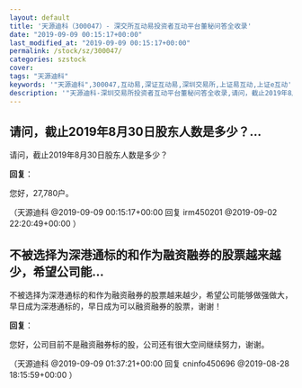 ```yaml
---
layout: default
title: '天源迪科（300047）- 深交所互动易投资者互动平台董秘问答全收录'
date: "2019-09-09 00:15:17+00:00"
last_modified_at: "2019-09-09 00:15:17+00:00"
permalink: /stock/sz/300047/
categories: szstock
cover: 
tags: "天源迪科"
keywords: '"天源迪科",300047,互动易,深证互动易,深圳交易所,上证易互动,上证e互动'
description: '"天源迪科-深圳交易所投资者互动平台董秘问答全收录,请问，截止2019年8月30日股东人数是多少？"'
---
```


## 请问，截止2019年8月30日股东人数是多少？...

请问，截止2019年8月30日股东人数是多少？

**回复**：

您好，27,780户。 

（天源迪科  @2019-09-09 00:15:17+00:00 回复 irm450201  @2019-09-02 22:20:49+00:00 ）

## 不被选择为深港通标的和作为融资融券的股票越来越少，希望公司能...

不被选择为深港通标的和作为融资融券的股票越来越少，希望公司能够做强做大，早日成为深港通标的，早日成为可以融资融券的股票，谢谢！

**回复**：

您好，公司目前不是融资融券标的股，公司还有很大空间继续努力，谢谢。 

（天源迪科  @2019-09-09 01:37:21+00:00 回复 cninfo450696  @2019-08-28 18:15:59+00:00 ）

